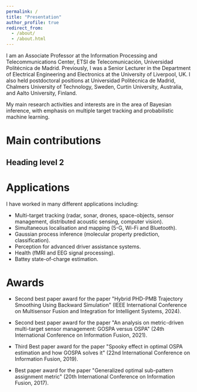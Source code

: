 ```yaml
---
permalink: /
title: "Presentation"
author_profile: true
redirect_from: 
  - /about/
  - /about.html
---
```


I am an Associate Professor at the Information Processing and Telecommunications Center, ETSI de Telecomunicación, Universidad Politécnica de Madrid. Previously, I was a Senior Lecturer in the Department of Electrical Engineering and Electronics at the University of Liverpool, UK. I also held postdoctoral positions at Universidad Politécnica de Madrid, Chalmers University of Technology, Sweden, Curtin University, Australia, and Aalto University, Finland. 

My main research activities and interests are in the area of Bayesian inference, with emphasis on multiple target tracking and probabilistic machine learning.


Main contributions
======

Heading level 2
---------------




Applications
======

I have worked in many different applications including: 
- Multi-target tracking (radar, sonar, drones, space-objects, sensor management, distributed acoustic sensing, computer vision).
- Simultaneous localisation and mapping (5-G, Wi-Fi and Bluetooth).
- Gaussian process inference (molecular property prediction, classification).
- Perception for advanced driver assistance systems.
- Health (fMRI and EEG signal processing).
- Battey state-of-charge estimation.


Awards
======

- Second best paper award for the paper "Hybrid PHD-PMB Trajectory Smoothing Using Backward Simulation" (IEEE International Conference on Multisensor Fusion and Integration for Intelligent Systems, 2024).

- Second best paper award for the paper "An analysis on metric-driven multi-target sensor management: GOSPA versus OSPA" (24th International Conference on Information Fusion, 2021).

- Third Best paper award for the paper "Spooky effect in optimal OSPA estimation and how GOSPA solves it" (22nd International Conference on Information Fusion, 2019).

- Best paper award for the paper "Generalized optimal sub-pattern assignment metric" (20th International Conference on Information Fusion, 2017).

